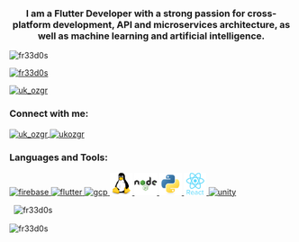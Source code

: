 <h3 align="center">I am a Flutter Developer with a strong passion for cross-platform development, API and microservices architecture, as well as machine learning and artificial intelligence.</h3>
<p align="left">
  <img src="https://komarev.com/ghpvc/?username=fr33d0s&label=Profile%20views&color=0e75b6&style=plastic" alt="fr33d0s" />
</p>
<p align="left">
  <a href="https://github.com/ryo-ma/github-profile-trophy">
    <img src="https://github-profile-trophy.vercel.app/?username=fr33d0s&theme=darkhub" alt="fr33d0s" />
  </a>
</p>
<p align="left">
  <a href="https://twitter.com/uk_ozgr" target="blank">
    <img src="https://img.shields.io/twitter/follow/uk_ozgr?logo=twitter&style=for-the-badge&color=1da1f2&label=Follow" alt="uk_ozgr" />
  </a>
</p>
<h3 align="left">Connect with me:</h3>
<p align="left">
  <a href="https://twitter.com/uk_ozgr" target="blank">
    <img align="center" src="https://raw.githubusercontent.com/rahuldkjain/github-profile-readme-generator/master/src/images/icons/Social/twitter.svg" alt="uk_ozgr" height="30" width="40" />
  </a>
  <a href="https://linkedin.com/in/ukozgr" target="blank">
    <img align="center" src="https://raw.githubusercontent.com/rahuldkjain/github-profile-readme-generator/master/src/images/icons/Social/linked-in-alt.svg" alt="ukozgr" height="30" width="40" />
  </a>
</p>
<h3 align="left">Languages and Tools:</h3>
<p align="left">
  <a href="https://firebase.google.com/" target="_blank" rel="noreferrer">
    <img src="https://www.vectorlogo.zone/logos/firebase/firebase-icon.svg" alt="firebase" width="40" height="40" />
  </a>
  <a href="https://flutter.dev" target="_blank" rel="noreferrer">
    <img src="https://www.vectorlogo.zone/logos/flutterio/flutterio-icon.svg" alt="flutter" width="40" height="40" />
  </a>
  <a href="https://cloud.google.com" target="_blank" rel="noreferrer">
    <img src="https://www.vectorlogo.zone/logos/google_cloud/google_cloud-icon.svg" alt="gcp" width="40" height="40" />
  </a>
  <a href="https://www.linux.org/" target="_blank" rel="noreferrer">
    <img src="https://raw.githubusercontent.com/devicons/devicon/master/icons/linux/linux-original.svg" alt="linux" width="40" height="40" />
  </a>
  <a href="https://nodejs.org" target="_blank" rel="noreferrer">
    <img src="https://raw.githubusercontent.com/devicons/devicon/master/icons/nodejs/nodejs-original-wordmark.svg" alt="nodejs" width="40" height="40" />
  </a>
  <a href="https://www.python.org" target="_blank" rel="noreferrer">
    <img src="https://raw.githubusercontent.com/devicons/devicon/master/icons/python/python-original.svg" alt="python" width="40" height="40" />
  </a>
  <a href="https://reactjs.org/" target="_blank" rel="noreferrer">
    <img src="https://raw.githubusercontent.com/devicons/devicon/master/icons/react/react-original-wordmark.svg" alt="react" width="40" height="40" />
  </a>
  <a href="https://unity.com/" target="_blank" rel="noreferrer">
    <img src="https://www.vectorlogo.zone/logos/unity3d/unity3d-icon.svg" alt="unity" width="40" height="40" />
  </a>
</p>
<p>&nbsp;
  <img align="center" src="https://github-readme-stats.vercel.app/api?username=fr33d0s&show_icons=true&locale=en&theme=radical" alt="fr33d0s" />
</p>
<p>
  <img align="center" src="https://github-readme-streak-stats.herokuapp.com/?user=fr33d0s&theme=radical" alt="fr33d0s" />
</p>
